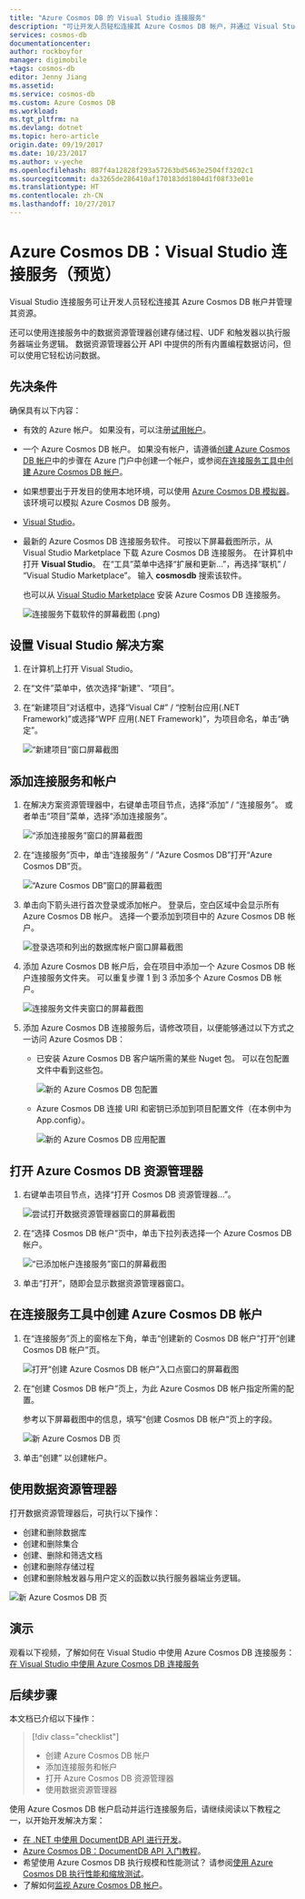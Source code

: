 ```yaml
---
title: "Azure Cosmos DB 的 Visual Studio 连接服务"
description: "可让开发人员轻松连接其 Azure Cosmos DB 帐户，并通过 Visual Studio 连接服务管理资源"
services: cosmos-db
documentationcenter: 
author: rockboyfor
manager: digimobile
+tags: cosmos-db
editor: Jenny Jiang
ms.assetid: 
ms.service: cosmos-db
ms.custom: Azure Cosmos DB
ms.workload: 
ms.tgt_pltfrm: na
ms.devlang: dotnet
ms.topic: hero-article
origin.date: 09/19/2017
ms.date: 10/23/2017
ms.author: v-yeche
ms.openlocfilehash: 887f4a12828f293a57263bd5463e2504ff3202c1
ms.sourcegitcommit: da3265de286410af170183dd1804d1f08f33e01e
ms.translationtype: HT
ms.contentlocale: zh-CN
ms.lasthandoff: 10/27/2017
---
```

# <a name="azure-cosmos-db-visual-studio-connected-service-preview"></a>Azure Cosmos DB：Visual Studio 连接服务（预览）

Visual Studio 连接服务可让开发人员轻松连接其 Azure Cosmos DB 帐户并管理其资源。

还可以使用连接服务中的数据资源管理器创建存储过程、UDF 和触发器以执行服务器端业务逻辑。 数据资源管理器公开 API 中提供的所有内置编程数据访问，但可以使用它轻松访问数据。

## <a name="prerequisites"></a>先决条件

确保具有以下内容：

* 有效的 Azure 帐户。 如果没有，可以注册[试用帐户](https://www.azure.cn/pricing/1rmb-trial/)。 
* 一个 Azure Cosmos DB 帐户。 如果没有帐户，请遵循[创建 Azure Cosmos DB 帐户](create-documentdb-dotnet.md)中的步骤在 Azure 门户中创建一个帐户，或参阅[在连接服务工具中创建 Azure Cosmos DB 帐户](#Create-an-Azure-Cosmo-DB-account-in-Connected-Service-tool)。 
* 如果想要出于开发目的使用本地环境，可以使用 [Azure Cosmos DB 模拟器](local-emulator.md)。 该环境可以模拟 Azure Cosmos DB 服务。
* [Visual Studio](http://www.visualstudio.com/)。
* 最新的 Azure Cosmos DB 连接服务软件。 可按以下屏幕截图所示，从 Visual Studio Marketplace 下载 Azure Cosmos DB 连接服务。 在计算机中打开 **Visual Studio**。 在“工具”菜单中选择“扩展和更新...”，再选择“联机” / “Visual Studio Marketplace”。 输入 **cosmosdb** 搜索该软件。

    也可以从 [Visual Studio Marketplace](https://go.microsoft.com/fwlink/?linkid=858709) 安装 Azure Cosmos DB 连接服务。

    ![连接服务下载软件的屏幕截图 (.png)](./media/connected-service/connected-service-downloadbits.png) 

## <a id="SetupVS"></a>设置 Visual Studio 解决方案
1. 在计算机上打开 Visual Studio。
2. 在“文件”菜单中，依次选择“新建”、“项目”。
3. 在“新建项目”对话框中，选择“Visual C#” / “控制台应用(.NET Framework)”或选择“WPF 应用(.NET Framework)”，为项目命名，单击“确定”。

    ![“新建项目”窗口屏幕截图](./media/connected-service/connected-service-new-project.png)

## <a name="add-connected-service-and-add-account"></a>添加连接服务和帐户
1. 在解决方案资源管理器中，右键单击项目节点，选择“添加” / “连接服务”。 或者单击“项目”菜单，选择“添加连接服务”。

    ![“添加连接服务”窗口的屏幕截图](./media/connected-service/connected-service-add-connectedservice-rightclick.png)
2. 在“连接服务”页中，单击“连接服务” / “Azure Cosmos DB”打开“Azure Cosmos DB”页。

    ![“Azure Cosmos DB”窗口的屏幕截图](./media/connected-service/connected-service-choose-azure-cosmosdb.png)
3. 单击向下箭头进行首次登录或添加帐户。 登录后，空白区域中会显示所有 Azure Cosmos DB 帐户。 选择一个要添加到项目中的 Azure Cosmos DB 帐户。

    ![登录选项和列出的数据库帐户窗口屏幕截图](./media/connected-service/connected-service-add-db-account.png)
4. 添加 Azure Cosmos DB 帐户后，会在项目中添加一个 Azure Cosmos DB 帐户连接服务文件夹。 可以重复步骤 1 到 3 添加多个 Azure Cosmos DB 帐户。

    ![连接服务文件夹窗口的屏幕截图](./media/connected-service/connected-service-add-connectedservice-folder.png)

5. 添加 Azure Cosmos DB 连接服务后，请修改项目，以便能够通过以下方式之一访问 Azure Cosmos DB：

    * 已安装 Azure Cosmos DB 客户端所需的某些 Nuget 包。 可以在包配置文件中看到这些包。 

        ![新的 Azure Cosmos DB 包配置](./media/connected-service/connected-service-packages-config.png)   

    * Azure Cosmos DB 连接 URI 和密钥已添加到项目配置文件（在本例中为 App.config）。 

        ![新的 Azure Cosmos DB 应用配置](./media/connected-service/connected-service-app-config.png) 

## <a name="open-azure-cosmos-db-explorer"></a>打开 Azure Cosmos DB 资源管理器
1. 右键单击项目节点，选择“打开 Cosmos DB 资源管理器...”。

    ![尝试打开数据资源管理器窗口的屏幕截图](./media/connected-service/connected-service-right-click-open-data-exporer.png)
2. 在“选择 Cosmos DB 帐户”页中，单击下拉列表选择一个 Azure Cosmos DB 帐户。

    ![“已添加帐户连接服务”窗口的屏幕截图](./media/connected-service/connected-service-open-explorer.png)
3. 单击“打开”，随即会显示数据资源管理器窗口。

## <a id="Create-an-Azure-Cosmo-DB-account-in-Connected-Service-tool"></a>在连接服务工具中创建 Azure Cosmos DB 帐户
1. 在“连接服务”页上的窗格左下角，单击“创建新的 Cosmos DB 帐户”打开“创建 Cosmos DB 帐户”页。

    ![打开“创建 Azure Cosmos DB 帐户”入口点窗口的屏幕截图](./media/connected-service/connected-service-click-new-db-account.png)
2. 在“创建 Cosmos DB 帐户”页上，为此 Azure Cosmos DB 帐户指定所需的配置。

    参考以下屏幕截图中的信息，填写“创建 Cosmos DB 帐户”页上的字段。 

    ![新 Azure Cosmos DB 页](./media/connected-service/connected-service-create-new-account.png)        
3. 单击“创建”  以创建帐户。

## <a name="use-data-explorer"></a>使用数据资源管理器

打开数据资源管理器后，可执行以下操作：
* 创建和删除数据库
* 创建和删除集合
* 创建、删除和筛选文档
* 创建和删除存储过程
* 创建和删除触发器与用户定义的函数以执行服务器端业务逻辑。 

![新 Azure Cosmos DB 页](./media/connected-service/connected-service-dataexplorerui.png)

## <a name="demo"></a>演示

观看以下视频，了解如何在 Visual Studio 中使用 Azure Cosmos DB 连接服务：[在 Visual Studio 中使用 Azure Cosmos DB 连接服务](https://go.microsoft.com/fwlink/?linkid=858711)

## <a name="next-steps"></a>后续步骤
本文档已介绍以下操作：

> [!div class="checklist"]
> * 创建 Azure Cosmos DB 帐户
> * 添加连接服务和帐户
> * 打开 Azure Cosmos DB 资源管理器
> * 使用数据资源管理器

使用 Azure Cosmos DB 帐户启动并运行连接服务后，请继续阅读以下教程之一，以开始开发解决方案：

* [在 .NET 中使用 DocumentDB API 进行开发](tutorial-develop-documentdb-dotnet.md)。
* [Azure Cosmos DB：DocumentDB API 入门教程](documentdb-get-started.md)。
* 希望使用 Azure Cosmos DB 执行规模和性能测试？ 请参阅[使用 Azure Cosmos DB 执行性能和缩放测试](performance-testing.md)。
* 了解如何[监视 Azure Cosmos DB 帐户](monitor-accounts.md)。

<!--Update_Description: new articles on cosmosdb connected service-->

